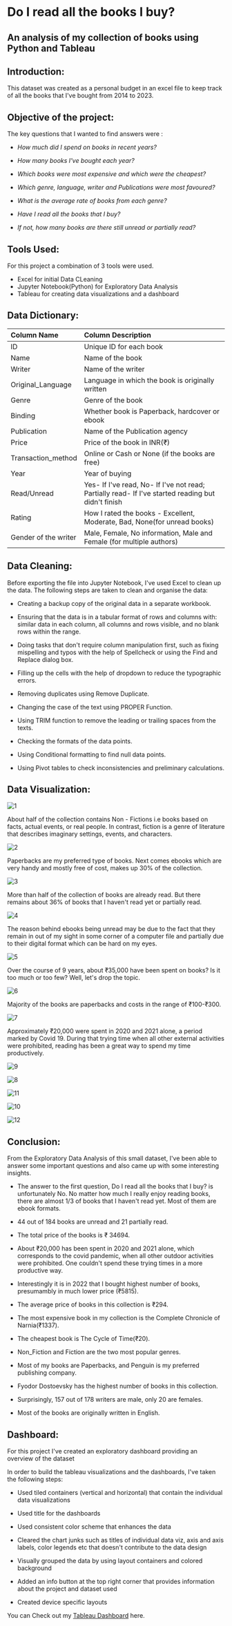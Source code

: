 # Do I read all the books I buy? 
## An analysis of my collection of books using Python and Tableau 

## Introduction:
This dataset was created as a personal budget in an excel file to keep track of all the books that I've bought from 2014 to 2023. 

## Objective of the project:

The key questions that I wanted to find answers were :

* *How much did I spend on books in recent years?*

* *How many books I've bought each year?*

* *Which books were most expensive and which were the cheapest?*

* *Which genre, language, writer and Publications were most favoured?*

* *What is the average rate of books from each genre?*

* *Have I read all the books that I buy?*

* *If not, how many books are there still unread or partially read?*

## Tools Used: 

For this project a combination of 3 tools were used.

* Excel for initial Data CLeaning
* Jupyter Notebook(Python) for Exploratory Data Analysis
* Tableau for creating data visualizations and a dashboard

## Data Dictionary: 

| Column Name | Column Description |
| :--- | :--- |
| ID | Unique ID for each book |
| Name | Name of the book |
| Writer | Name of the writer |
| Original_Language | Language in which the book is originally written |
| Genre | Genre of the book |
| Binding | Whether book is Paperback, hardcover or ebook|
| Publication | Name of the Publication agency |
| Price | Price of the book in INR(₹) |
| Transaction_method | Online or Cash or None (if the books are free) |
| Year | Year of buying |
| Read/Unread | Yes- If I've read, No- If I've not read; Partially read- If I've started reading but didn't finish |
| Rating | How I rated the books - Excellent, Moderate, Bad, None(for unread books) |
| Gender of the writer | Male, Female, No information, Male and Female (for multiple authors) |


## Data Cleaning:
Before exporting the file into Jupyter Notebook, I've used Excel to clean up the data. The following steps are taken to clean and organise the data:

* Creating a backup copy of the original data in a separate workbook.

* Ensuring that the data is in a tabular format of rows and columns with: similar data in each column, all columns and rows visible, and no blank rows within the range.

* Doing tasks that don't require column manipulation first, such as fixing mispelling and typos with the help of Spellcheck or using the Find and Replace dialog box.

* Filling up the cells with the help of dropdown to reduce the typographic errors.

* Removing duplicates using Remove Duplicate.

* Changing the case of the text using PROPER Function.

* Using TRIM function to remove the leading or trailing spaces from the texts.

* Checking the formats of the data points.
  
*  Using Conditional formatting to find null data points.

* Using Pivot tables to check inconsistencies and preliminary calculations.

## Data Visualization: 

![1](https://github.com/Arpita-deb/Do_I_read_all_the_books_I_buy/assets/139372731/60d26821-389e-4e5e-af90-49d37b7a3905)

About half of the collection contains Non - Fictions i.e books based on facts, actual events, or real people. In contrast, fiction is a genre of literature that describes imaginary settings, events, and characters. 

![2](https://github.com/Arpita-deb/Do_I_read_all_the_books_I_buy/assets/139372731/0ca6d12d-ce3d-45f3-bad4-c9bb4dfde5e0)

Paperbacks are my preferred type of books. Next comes ebooks which are very handy and mostly free of cost, makes up 30% of the collection.

![3](https://github.com/Arpita-deb/Do_I_read_all_the_books_I_buy/assets/139372731/f44a99e5-3ca8-4a1e-82f8-4dd642950d7b)

More than half of the collection of books are already read. But there remains about 36% of books that I haven't read yet or partially read.

![4](https://github.com/Arpita-deb/Do_I_read_all_the_books_I_buy/assets/139372731/f89f99e4-6901-41a9-ae28-5391558ccccb)

The reason behind ebooks being unread may be due to the fact that they remain in out of my sight in some corner of a computer file and partially due to their digital format which can be hard on my eyes. 

![5](https://github.com/Arpita-deb/Do_I_read_all_the_books_I_buy/assets/139372731/68df5401-3784-42d1-a73f-e87ca34d8218)

Over the course of 9 years, about ₹35,000 have been spent on books? Is it too much or too few? Well, let's drop the topic.

![6](https://github.com/Arpita-deb/Do_I_read_all_the_books_I_buy/assets/139372731/d4462c51-6b76-4e86-bd10-6f39f5b97c3c)

Majority of the books are paperbacks and costs in the range of ₹100-₹300.

![7](https://github.com/Arpita-deb/Do_I_read_all_the_books_I_buy/assets/139372731/9a389b13-21bc-4757-823e-97b1c6f22e59)

Approximately ₹20,000 were spent in 2020 and 2021 alone, a period marked by Covid 19. During that trying time when all other external activities were prohibited, reading has been a great way to spend my time productively.

![9](https://github.com/Arpita-deb/Do_I_read_all_the_books_I_buy/assets/139372731/cab8856d-1e87-416e-b27c-db80bbb2b5a2)

![8](https://github.com/Arpita-deb/Do_I_read_all_the_books_I_buy/assets/139372731/fdab856f-ff9e-4050-a942-b48781f00ae3)

![11](https://github.com/Arpita-deb/Do_I_read_all_the_books_I_buy/assets/139372731/24eb8c13-38f2-4984-a6d3-7699cd36139c)

![10](https://github.com/Arpita-deb/Do_I_read_all_the_books_I_buy/assets/139372731/73e0dde5-dcea-423a-b66d-bdefa45d1984)

![12](https://github.com/Arpita-deb/Sweet-Symphony-Dessert-Shop-SQL-Analysis/assets/139372731/56a40927-9719-4460-b113-d6675c5b0453)


## Conclusion:
From the Exploratory Data Analysis of this small dataset, I've been able to answer some important questions and also came up with some interesting insights.

* The answer to the first question, Do I read all the books that I buy? is unfortunately No. No matter how much I really enjoy reading books, there are almost 1/3 of books that I haven't read yet. Most of them are ebook formats.

* 44 out of 184 books are unread and 21 partially read.

* The total price of the books is ₹ 34694.

* About ₹20,000 has been spent in 2020 and 2021 alone, which corresponds to the covid pandemic, when all other outdoor activities were prohibited. One couldn't spend these trying times in a more productive way.

* Interestingly it is in 2022 that I bought highest number of books, presumambly in much lower price (₹5815).

* The average price of books in this collection is ₹294.

* The most expensive book in my collection is the Complete Chronicle of Narnia(₹1337).

* The cheapest book is The Cycle of Time(₹20).

* Non_Fiction and Fiction are the two most popular genres.

* Most of my books are Paperbacks, and Penguin is my preferred publishing company.

* Fyodor Dostoevsky has the highest number of books in this collection.

* Surprisingly, 157 out of 178 writers are male, only 20 are females.

* Most of the books are originally written in English.

## Dashboard:

For this project I've created an exploratory dashboard providing an overview of the dataset

In order to build the tableau visualizations and the dashboards, I've taken the following steps:

* Used tiled containers (vertical and horizontal) that contain the individual data visualizations

* Used title for the dashboards

* Used consistent color scheme that enhances the data

* Cleared the chart junks such as titles of individual data viz, axis and axis labels, color legends etc that doesn't contribute to the data design

* Visually grouped the data by using layout containers and colored background

* Added an info button at the top right corner that provides information about the project and dataset used

* Created device specific layouts



You can Check out my [Tableau Dashboard](https://public.tableau.com/views/DoIreadallthebooksthatIbuy/Dashboard4?:language=en-US&:display_count=n&:origin=viz_share_link) here.
